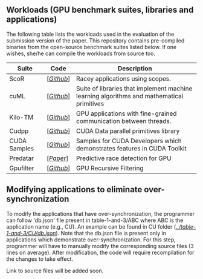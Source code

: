 ## Workloads (GPU benchmark suites, libraries and applications)
The following table lists the workloads used in the evaluation of the submission version of the paper. This repository contains pre-compiled binaries from the open-source benchmark suites listed below. If one wishes, she/he can compile the workloads from source too.

| Suite        | Code     | Description |
| ----------   | -------- | ----------- |
| ScoR         | [*[Github](https://github.com/csl-iisc/ScoR)*] | Racey applications using scopes. |
| cuML         | [*[Github](https://github.com/rapidsai/cuml)*] | Suite of libraries that implement machine learning algorithms and mathematical primitives
| Kilo-TM      | [*[Github](https://github.com/upenn-acg/barracuda/tree/master/benchmarks/gpu-tm)*]    | GPU applications with fine-grained communication between threads. | 
| Cudpp        | [*[Github](https://github.com/cudpp/cudpp)*] | CUDA Data parallel primitives library   |
| CUDA Samples | [*[Github](https://github.com/NVIDIA/cuda-samples/)*] | Samples for CUDA Developers which demonstrates features in CUDA Toolkit |
| Predatar     | [*[Paper](https://arxiv.org/abs/2111.12478)*] | Predictive race detection for GPU |
| Gpufilter    | [*[Github](https://github.com/andmax/gpufilter)*] | GPU Recursive Filtering |

## Modifying applications to eliminate over-synchronization
To modify the applications that have over-synchronization, the programmer can follow 'db.json' file present in table-1-and-3/ABC where ABC is the application name (e.g., CU). An example can be found in CU folder (*[../table-1-and-3/CU/db.json](table-1-and-3/CU/db.json)*). Note that the db.json file is present only in applications which demonstrate over-synchronization. For this step, programmer will have to manually modify the corresponding source files (3 lines on average). After modification, the code will require recompilation for the changes to take effect.


Link to source files will be added soon.
